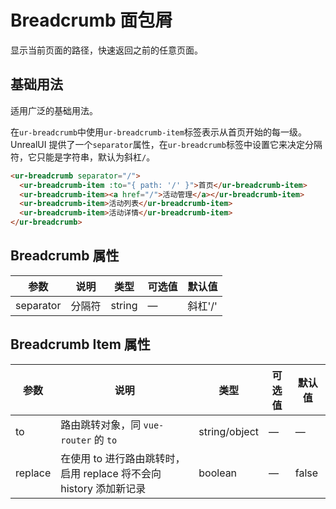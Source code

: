 # Breadcrumb 面包屑
显示当前页面的路径，快速返回之前的任意页面。

## 基础用法

适用广泛的基础用法。

在`ur-breadcrumb`中使用`ur-breadcrumb-item`标签表示从首页开始的每一级。UnrealUI 提供了一个`separator`属性，在`ur-breadcrumb`标签中设置它来决定分隔符，它只能是字符串，默认为斜杠`/`。

```html
<ur-breadcrumb separator="/">
  <ur-breadcrumb-item :to="{ path: '/' }">首页</ur-breadcrumb-item>
  <ur-breadcrumb-item><a href="/">活动管理</a></ur-breadcrumb-item>
  <ur-breadcrumb-item>活动列表</ur-breadcrumb-item>
  <ur-breadcrumb-item>活动详情</ur-breadcrumb-item>
</ur-breadcrumb>
```

## Breadcrumb 属性
| 参数      | 说明          | 类型      | 可选值                           | 默认值  |
|---------- |-------------- |---------- |--------------------------------  |-------- |
| separator | 分隔符 | string | — | 斜杠'/' |

## Breadcrumb Item 属性
| 参数      | 说明          | 类型      | 可选值                           | 默认值  |
|---------- |-------------- |---------- |--------------------------------  |-------- |
| to        | 路由跳转对象，同 `vue-router` 的 `to` | string/object | — | — |
| replace   | 在使用 to 进行路由跳转时，启用 replace 将不会向 history 添加新记录 | boolean | — | false |